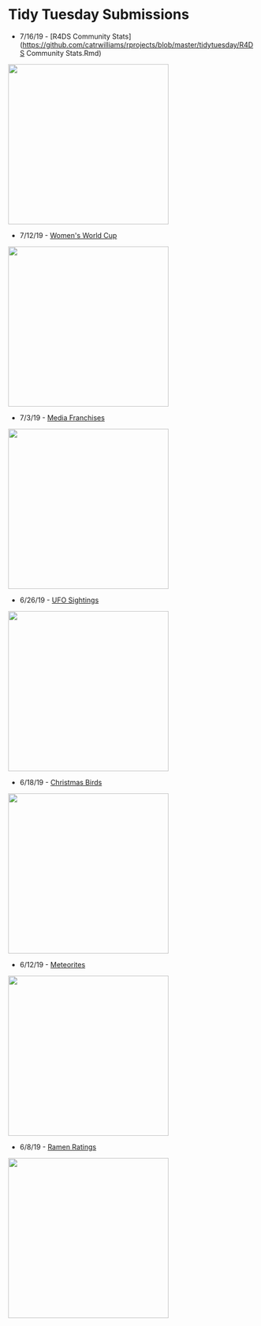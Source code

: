 # Tidy Tuesday Submissions

- 7/16/19 - [R4DS Community Stats](https://github.com/catrwilliams/rprojects/blob/master/tidytuesday/R4DS Community Stats.Rmd)
<img src="https://catrwilliams.github.io/images/r4ds-community-stats.png" width="325">

- 7/12/19 - [Women's World Cup](https://github.com/catrwilliams/rprojects/blob/master/tidytuesday/Womens_World_Cup.Rmd)
<img src="https://catrwilliams.github.io/images/womens-world-cup.png" width="325">

- 7/3/19 - [Media Franchises](https://github.com/catrwilliams/rprojects/blob/master/tidytuesday/Media-Franchises.Rmd)
<img src="https://catrwilliams.github.io/images/media-franchises.png" width="325">

- 6/26/19 - [UFO Sightings](https://github.com/catrwilliams/rprojects/blob/master/tidytuesday/UFO_Sightings.Rmd)
<img src="https://catrwilliams.github.io/images/ufo-sightings.png" width="325">

- 6/18/19 - [Christmas Birds](https://github.com/catrwilliams/rprojects/blob/master/tidytuesday/Christmas_Birds.Rmd)
<img src="https://catrwilliams.github.io/images/christmas-birds.png" width="325">

- 6/12/19 - [Meteorites](https://github.com/catrwilliams/rprojects/blob/master/tidytuesday/Meteorites.Rmd)
<img src="https://catrwilliams.github.io/images/meteorites.png" width="325">

- 6/8/19 - [Ramen Ratings](https://github.com/catrwilliams/rprojects/blob/master/tidytuesday/Ramen_Ratings.Rmd)
<img src="https://catrwilliams.github.io/images/ramen-ratings.png" width="325">
